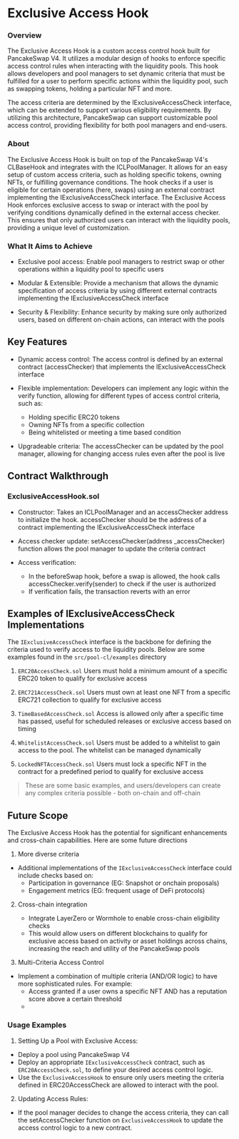 # Exclusive Access Hook

### Overview

The Exclusive Access Hook is a custom access control hook built for PancakeSwap V4. It utilizes a modular design of hooks to enforce specific access control rules when interacting with the liquidity pools. This hook allows developers and pool managers to set dynamic criteria that must be fulfilled for a user to perform specific actions within the liquidity pool, such as swapping tokens, holding a particular NFT and more.

The access criteria are determined by the IExclusiveAccessCheck interface, which can be extended to support various eligibility requirements. By utilizing this architecture, PancakeSwap can support customizable pool access control, providing flexibility for both pool managers and end-users.

### About

The Exclusive Access Hook is built on top of the PancakeSwap V4's CLBaseHook and integrates with the ICLPoolManager. It allows for an easy setup of custom access criteria, such as holding specific tokens, owning NFTs, or fulfilling governance conditions. The hook checks if a user is eligible for certain operations (here, swaps) using an external contract implementing the IExclusiveAccessCheck interface. The Exclusive Access Hook enforces exclusive access to swap or interact with the pool by verifying conditions dynamically defined in the external access checker. This ensures that only authorized users can interact with the liquidity pools, providing a unique level of customization.

### What It Aims to Achieve

- Exclusive pool access: Enable pool managers to restrict swap or other operations within a liquidity pool to specific users

- Modular & Extensible: Provide a mechanism that allows the dynamic specification of access criteria by using different external contracts implementing the IExclusiveAccessCheck interface

- Security & Flexibility: Enhance security by making sure only authorized users, based on different on-chain actions, can interact with the pools

## Key Features

- Dynamic access control: The access control is defined by an external contract (accessChecker) that implements the IExclusiveAccessCheck interface

- Flexible implementation: Developers can implement any logic within the verify function, allowing for different types of access control criteria, such as:

  - Holding specific ERC20 tokens
  - Owning NFTs from a specific collection
  - Being whitelisted or meeting a time based condition

- Upgradeable criteria: The accessChecker can be updated by the pool manager, allowing for changing access rules even after the pool is live

## Contract Walkthrough

### ExclusiveAccessHook.sol

- Constructor:
  Takes an ICLPoolManager and an accessChecker address to initialize the hook.
  accessChecker should be the address of a contract implementing the IExclusiveAccessCheck interface

- Access checker update: setAccessChecker(address \_accessChecker) function allows the pool manager to update the criteria contract

- Access verification:
  - In the beforeSwap hook, before a swap is allowed, the hook calls accessChecker.verify(sender) to check if the user is authorized
  - If verification fails, the transaction reverts with an error

## Examples of IExclusiveAccessCheck Implementations

The `IExclusiveAccessCheck` interface is the backbone for defining the criteria used to verify access to the liquidity pools. Below are some examples found in the `src/pool-cl/examples` directory

1. `ERC20AccessCheck.sol`
   Users must hold a minimum amount of a specific ERC20 token to qualify for exclusive access

2. `ERC721AccessCheck.sol`
   Users must own at least one NFT from a specific ERC721 collection to qualify for exclusive access

3. `TimeBasedAccessCheck.sol`
   Access is allowed only after a specific time has passed, useful for scheduled releases or exclusive access based on timing

4. `WhitelistAccessCheck.sol`
   Users must be added to a whitelist to gain access to the pool. The whitelist can be managed dynamically

5. `LockedNFTAccessCheck.sol`
   Users must lock a specific NFT in the contract for a predefined period to qualify for exclusive access

> These are some basic examples, and users/developers can create any complex criteria possible - both on-chain and off-chain

## Future Scope

The Exclusive Access Hook has the potential for significant enhancements and cross-chain capabilities. Here are some future directions

1. More diverse criteria

- Additional implementations of the `IExclusiveAccessCheck` interface could include checks based on:
  - Participation in governance (EG: Snapshot or onchain proposals)
  - Engagement metrics (EG: frequent usage of DeFi protocols)

2. Cross-chain integration

   - Integrate LayerZero or Wormhole to enable cross-chain eligibility checks
   - This would allow users on different blockchains to qualify for exclusive access based on activity or asset holdings across chains, increasing the reach and utility of the PancakeSwap pools

3. Multi-Criteria Access Control

- Implement a combination of multiple criteria (AND/OR logic) to have more sophisticated rules. For example:
  - Access granted if a user owns a specific NFT AND has a reputation score above a certain threshold
  -

### Usage Examples

1. Setting Up a Pool with Exclusive Access:

- Deploy a pool using PancakeSwap V4
- Deploy an appropriate `IExclusiveAccessCheck` contract, such as `ERC20AccessCheck.sol`, to define your desired access control logic.
- Use the `ExclusiveAccessHook` to ensure only users meeting the criteria defined in ERC20AccessCheck are allowed to interact with the pool.

2. Updating Access Rules:

- If the pool manager decides to change the access criteria, they can call the setAccessChecker function on `ExclusiveAccessHook` to update the access control logic to a new contract.
